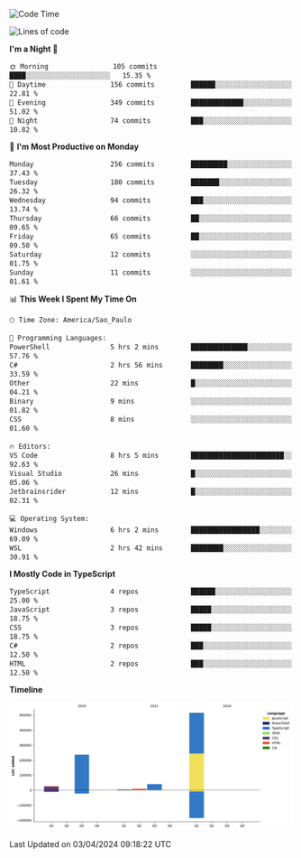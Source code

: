 <!--START_SECTION:waka-->
![Code Time](http://img.shields.io/badge/Code%20Time-2%2C403%20hrs%2040%20mins-blue)

![Lines of code](https://img.shields.io/badge/From%20Hello%20World%20I%27ve%20Written-828.8%20thousand%20lines%20of%20code-blue)

**I'm a Night 🦉** 

```text
🌞 Morning                105 commits         ████░░░░░░░░░░░░░░░░░░░░░   15.35 % 
🌆 Daytime                156 commits         ██████░░░░░░░░░░░░░░░░░░░   22.81 % 
🌃 Evening                349 commits         █████████████░░░░░░░░░░░░   51.02 % 
🌙 Night                  74 commits          ███░░░░░░░░░░░░░░░░░░░░░░   10.82 % 
```
📅 **I'm Most Productive on Monday** 

```text
Monday                   256 commits         █████████░░░░░░░░░░░░░░░░   37.43 % 
Tuesday                  180 commits         ███████░░░░░░░░░░░░░░░░░░   26.32 % 
Wednesday                94 commits          ███░░░░░░░░░░░░░░░░░░░░░░   13.74 % 
Thursday                 66 commits          ██░░░░░░░░░░░░░░░░░░░░░░░   09.65 % 
Friday                   65 commits          ██░░░░░░░░░░░░░░░░░░░░░░░   09.50 % 
Saturday                 12 commits          ░░░░░░░░░░░░░░░░░░░░░░░░░   01.75 % 
Sunday                   11 commits          ░░░░░░░░░░░░░░░░░░░░░░░░░   01.61 % 
```


📊 **This Week I Spent My Time On** 

```text
🕑︎ Time Zone: America/Sao_Paulo

💬 Programming Languages: 
PowerShell               5 hrs 2 mins        ██████████████░░░░░░░░░░░   57.76 % 
C#                       2 hrs 56 mins       ████████░░░░░░░░░░░░░░░░░   33.59 % 
Other                    22 mins             █░░░░░░░░░░░░░░░░░░░░░░░░   04.21 % 
Binary                   9 mins              ░░░░░░░░░░░░░░░░░░░░░░░░░   01.82 % 
CSS                      8 mins              ░░░░░░░░░░░░░░░░░░░░░░░░░   01.60 % 

🔥 Editors: 
VS Code                  8 hrs 5 mins        ███████████████████████░░   92.63 % 
Visual Studio            26 mins             █░░░░░░░░░░░░░░░░░░░░░░░░   05.06 % 
Jetbrainsrider           12 mins             █░░░░░░░░░░░░░░░░░░░░░░░░   02.31 % 

💻 Operating System: 
Windows                  6 hrs 2 mins        █████████████████░░░░░░░░   69.09 % 
WSL                      2 hrs 42 mins       ████████░░░░░░░░░░░░░░░░░   30.91 % 
```

**I Mostly Code in TypeScript** 

```text
TypeScript               4 repos             ██████░░░░░░░░░░░░░░░░░░░   25.00 % 
JavaScript               3 repos             █████░░░░░░░░░░░░░░░░░░░░   18.75 % 
CSS                      3 repos             █████░░░░░░░░░░░░░░░░░░░░   18.75 % 
C#                       2 repos             ███░░░░░░░░░░░░░░░░░░░░░░   12.50 % 
HTML                     2 repos             ███░░░░░░░░░░░░░░░░░░░░░░   12.50 % 
```



**Timeline**

![Lines of Code chart](https://raw.githubusercontent.com/jonhoffmam/jonhoffmam/master/assets/bar_graph.png)


 Last Updated on 03/04/2024 09:18:22 UTC
<!--END_SECTION:waka-->
